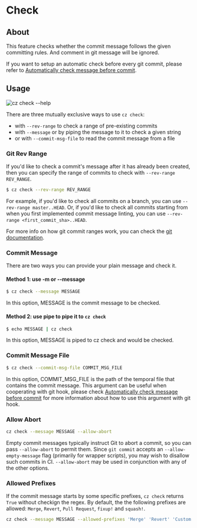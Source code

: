 # Check

## About

This feature checks whether the commit message follows the given committing rules. And comment in git message will be ignored.

If you want to setup an automatic check before every git commit, please refer to
[Automatically check message before commit](../tutorials/auto_check.md).

## Usage

![cz check --help](../images/cli_help/cz_check___help.svg)

There are three mutually exclusive ways to use `cz check`:

- with `--rev-range` to check a range of pre-existing commits
- with `--message` or by piping the message to it to check a given string
- or with `--commit-msg-file` to read the commit message from a file

### Git Rev Range

If you'd like to check a commit's message after it has already been created, then you can specify the range of commits to check with `--rev-range REV_RANGE`.

```bash
$ cz check --rev-range REV_RANGE
```

For example, if you'd like to check all commits on a branch, you can use `--rev-range master..HEAD`. Or, if you'd like to check all commits starting from when you first implemented commit message linting, you can use `--rev-range <first_commit_sha>..HEAD`.

For more info on how git commit ranges work, you can check the [git documentation](https://git-scm.com/book/en/v2/Git-Tools-Revision-Selection#_commit_ranges).

### Commit Message

There are two ways you can provide your plain message and check it.

#### Method 1: use -m or --message

```bash
$ cz check --message MESSAGE
```

In this option, MESSAGE is the commit message to be checked.

#### Method 2: use pipe to pipe it to `cz check`

```bash
$ echo MESSAGE | cz check
```

In this option, MESSAGE is piped to cz check and would be checked.

### Commit Message File

```bash
$ cz check --commit-msg-file COMMIT_MSG_FILE
```

In this option, COMMIT_MSG_FILE is the path of the temporal file that contains the commit message.
This argument can be useful when cooperating with git hook, please check [Automatically check message before commit](../tutorials/auto_check.md) for more information about how to use this argument with git hook.

### Allow Abort

```bash
cz check --message MESSAGE --allow-abort
```

Empty commit messages typically instruct Git to abort a commit, so you can pass `--allow-abort` to
permit them. Since `git commit` accepts an `--allow-empty-message` flag (primarily for wrapper scripts), you may wish to disallow such commits in CI. `--allow-abort` may be used in conjunction with any of the other options.

### Allowed Prefixes

If the commit message starts by some specific prefixes, `cz check` returns `True` without checkign the regex.
By default, the the following prefixes are allowed: `Merge`, `Revert`, `Pull Request`, `fixup!` and `squash!`.

```bash
cz check --message MESSAGE --allowed-prefixes 'Merge' 'Revert' 'Custom Prefix'
```
